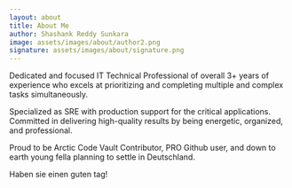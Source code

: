 ```yaml
---
layout: about
title: About Me
author: Shashank Reddy Sunkara
image: assets/images/about/author2.png
signature: assets/images/about/signature.png
---
```


Dedicated and focused IT Technical Professional of overall 3+ years of experience who excels at prioritizing and completing multiple and complex tasks simultaneously. 

Specialized as SRE with production support for the critical applications. Committed in delivering high-quality results by being energetic, organized, and professional. 

Proud to be Arctic Code Vault Contributor, PRO Github user, and down to earth young fella planning to settle in Deutschland. 

Haben sie einen guten tag!